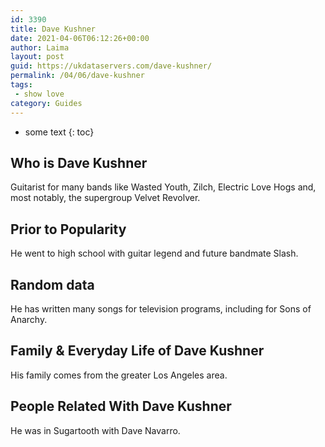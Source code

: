 ```yaml
---
id: 3390
title: Dave Kushner
date: 2021-04-06T06:12:26+00:00
author: Laima
layout: post
guid: https://ukdataservers.com/dave-kushner/
permalink: /04/06/dave-kushner
tags:
 - show love
category: Guides
---
```


* some text
{: toc}


## Who is Dave Kushner
                  
                  
                  
Guitarist for many bands like Wasted Youth, Zilch, Electric Love Hogs and, most notably, the supergroup Velvet Revolver.
                  
              
            
              
            
                
                
                
## Prior to Popularity
                  
                  
                  
He went to high school with guitar legend and future bandmate Slash.
                  
              
            
              
            
                
                
                
## Random data
                  
                  
                  
He has written many songs for television programs, including for Sons of Anarchy.
                  
              
            
              
            
                
                
                
## Family & Everyday Life of Dave Kushner
                  
                  
                  
His family comes from the greater Los Angeles area.
                  
              
            
              
            
                
                
                
## People Related With Dave Kushner
                  
                  
                  
He was in Sugartooth with Dave Navarro.
                  
              
            
              
            
                
              
            
              
              
            
            
              
            
          
          
          